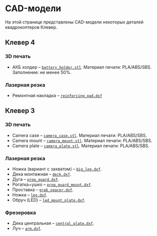 # CAD-модели

На этой странице представлены CAD-модели некоторых деталей квадрокоптеров Клевер.

## Клевер 4

### 3D печать

* АКБ холдер – [`battery_holder.stl`](https://github.com/CopterExpress/clever/raw/master/docs/assets/stl/battery_holder.stl). Материал печати: PLA/ABS/SBS. Заполнение: не менее 50%.

### Лазерная резка

* Ремонтная накладка – [`reinforcing_pad.dxf`](https://github.com/CopterExpress/clever/raw/master/docs/assets/dxf/reinforcing_pad.dxf)

## Клевер 3

### 3D печать

* Camera case – [`camera_case.stl`](https://github.com/CopterExpress/clever/raw/master/docs/assets/stl/camera_case.stl). Материал печати: PLA/ABS/SBS.
* Camera mount – [`camera_mount.stl`](https://github.com/CopterExpress/clever/raw/master/docs/assets/stl/camera_mount.stl). Материал печати: PLA/ABS/SBS.
* Camera plate – [`camera_plate.stl`](https://github.com/CopterExpress/clever/raw/master/docs/assets/stl/camera_plate.stl). Материал печати: PLA/ABS/SBS.

### Лазерная резка

* Ножка (вариант с захватом) – [`big_leg.dxf`](https://github.com/CopterExpress/clever/raw/master/docs/assets/dxf/big_leg.dxf).
* Дека монтажная – [`deck.dxf`](https://github.com/CopterExpress/clever/raw/master/docs/assets/dxf/deck.dxf).
* Дуга – [`prop_guard.dxf`](https://github.com/CopterExpress/clever/raw/master/docs/assets/dxf/prop_guard.dxf).
* Рогатка+ушко – [`prop_guard_mount.dxf`](https://github.com/CopterExpress/clever/raw/master/docs/assets/dxf/prop_guard_mount.dxf).
* Проставка – [`grab_spacer.dxf`](https://github.com/CopterExpress/clever/raw/master/docs/assets/dxf/grab_spacer.dxf).
* Ножка – [`leg.dxf`](https://github.com/CopterExpress/clever/raw/master/docs/assets/dxf/leg.dxf).
* Обруч (LED) – [`led_mount_plate.dxf`](https://github.com/CopterExpress/clever/raw/master/docs/assets/dxf/led_mount_plate.dxf).

### Фрезеровка

* Дека центральная – [`central_plate.dxf`](https://github.com/CopterExpress/clever/raw/master/docs/assets/dxf/central_plate.dxf).
* Луч – [`arm.dxf`](https://github.com/CopterExpress/clever/raw/master/docs/assets/dxf/arm.dxf).
